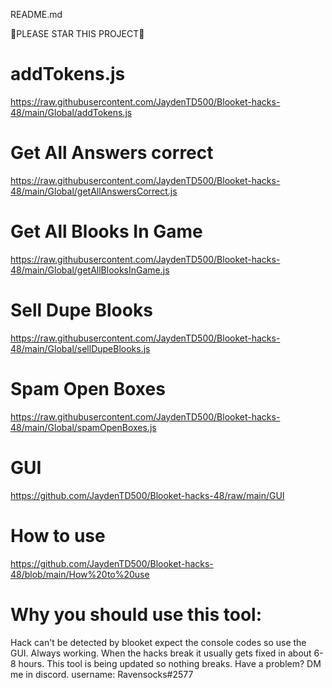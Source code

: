 README.md

🌟PLEASE STAR THIS PROJECT🌟

# addTokens.js

https://raw.githubusercontent.com/JaydenTD500/Blooket-hacks-48/main/Global/addTokens.js

# Get All Answers correct 

https://raw.githubusercontent.com/JaydenTD500/Blooket-hacks-48/main/Global/getAllAnswersCorrect.js

# Get All Blooks In Game

https://raw.githubusercontent.com/JaydenTD500/Blooket-hacks-48/main/Global/getAllBlooksInGame.js

# Sell Dupe Blooks

https://raw.githubusercontent.com/JaydenTD500/Blooket-hacks-48/main/Global/sellDupeBlooks.js

# Spam Open Boxes

https://raw.githubusercontent.com/JaydenTD500/Blooket-hacks-48/main/Global/spamOpenBoxes.js

# GUI

https://github.com/JaydenTD500/Blooket-hacks-48/raw/main/GUI

# How to use
https://github.com/JaydenTD500/Blooket-hacks-48/blob/main/How%20to%20use

# Why you should use this tool:

Hack can't be detected by blooket expect the console codes so use the GUI. Always working. When the hacks break it usually gets fixed in about 6-8 hours. This tool is being updated so nothing breaks. Have a problem? DM me in discord.  username: Ravensocks#2577

